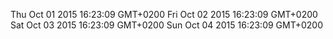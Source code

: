 Thu Oct 01 2015 16:23:09 GMT+0200
Fri Oct 02 2015 16:23:09 GMT+0200
Sat Oct 03 2015 16:23:09 GMT+0200
Sun Oct 04 2015 16:23:09 GMT+0200
